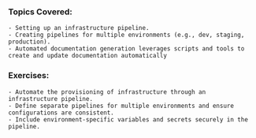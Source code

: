 ### Topics Covered:
	- Setting up an infrastructure pipeline.
	- Creating pipelines for multiple environments (e.g., dev, staging, production).
	- Automated documentation generation leverages scripts and tools to create and update documentation automatically

### Exercises:
	- Automate the provisioning of infrastructure through an infrastructure pipeline.
	- Define separate pipelines for multiple environments and ensure configurations are consistent.
	- Include environment-specific variables and secrets securely in the pipeline.
